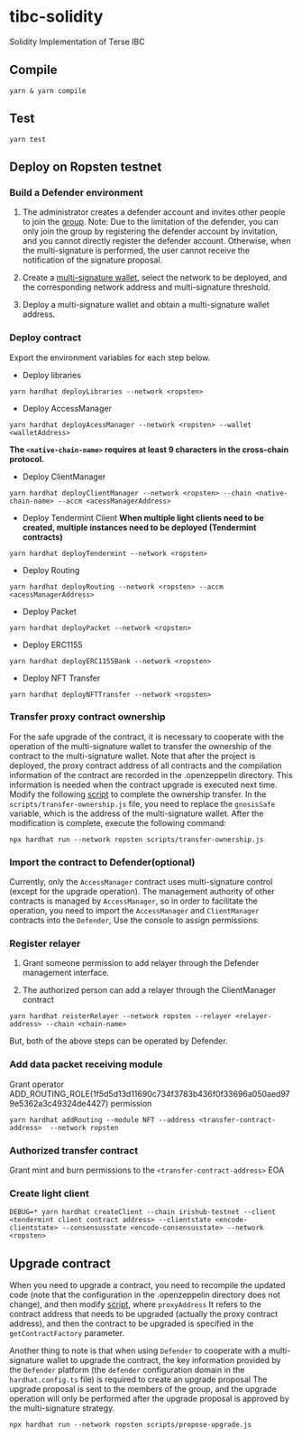# tibc-solidity

Solidity Implementation of Terse IBC

## Compile

```shell
yarn & yarn compile
```

## Test

```shell
yarn test
```

## Deploy on Ropsten testnet

### Build a Defender environment

1. The administrator creates a defender account and invites other people to join the [group](#https://defender.openzeppelin.com/#/collaborators). Note: Due to the limitation of the defender, you can only join the group by registering the defender account by invitation, and you cannot directly register the defender account. Otherwise, when the multi-signature is performed, the user cannot receive the notification of the signature proposal.

2. Create a [multi-signature wallet](#https://defender.openzeppelin.com/#/admin/addSafe), select the network to be deployed, and the corresponding network address and multi-signature threshold.

3. Deploy a multi-signature wallet and obtain a multi-signature wallet address.

### Deploy contract

Export the environment variables for each step below.

* Deploy libraries

```shell
yarn hardhat deployLibraries --network <ropsten>
```

* Deploy AccessManager

```shell
yarn hardhat deployAcessManager --network <ropsten> --wallet <walletAddress>
```

**The `<native-chain-name>` requires at least 9 characters in the cross-chain protocol.**

* Deploy ClientManager

```shell
yarn hardhat deployClientManager --network <ropsten> --chain <native-chain-name> --accm <acessManagerAddress>
```

* Deploy Tendermint Client
**When multiple light clients need to be created, multiple instances need to be deployed (Tendermint contracts)**

```shell
yarn hardhat deployTendermint --network <ropsten>
```

* Deploy Routing

```shell
yarn hardhat deployRouting --network <ropsten> --accm <acessManagerAddress>
```

* Deploy Packet

```shell
yarn hardhat deployPacket --network <ropsten>
```

* Deploy ERC1155

```shell
yarn hardhat deployERC1155Bank --network <ropsten>
```

* Deploy NFT Transfer

```shell
yarn hardhat deployNFTTransfer --network <ropsten>
```

### Transfer proxy contract ownership

For the safe upgrade of the contract, it is necessary to cooperate with the operation of the multi-signature wallet to transfer the ownership of the contract to the multi-signature wallet. Note that after the project is deployed, the proxy contract address of all contracts and the compilation information of the contract are recorded in the .openzeppelin directory. This information is needed when the contract upgrade is executed next time. Modify the following [script](#./script/transfer-ownership.js) to complete the ownership transfer. In the `scripts/transfer-ownership.js` file, you need to replace the `gnosisSafe` variable, which is the address of the multi-signature wallet. After the modification is complete, execute the following command:

```shell
npx hardhat run --network ropsten scripts/transfer-ownership.js
```

### Import the contract to Defender(optional)

Currently, only the `AccessManager` contract uses multi-signature control (except for the upgrade operation). The management authority of other contracts is managed by `AccessManager`, so in order to facilitate the operation, you need to import the `AccessManager` and `ClientManager` contracts into the `Defender`, Use the console to assign permissions.

### Register relayer

1. Grant someone permission to add relayer through the Defender management interface.

2. The authorized person can add a relayer through the ClientManager contract

```shell
yarn hardhat reisterRelayer --network ropsten --relayer <relayer-address> --chain <chain-name>
```

But, both of the above steps can be operated by Defender.

### Add data packet receiving module

Grant operator ADD_ROUTING_ROLE(1f5d5d13d11690c734f3783b436f0f33696a050aed979e5362a3c49324de4427) permission

```shell
yarn hardhat addRouting --module NFT --address <transfer-contract-address>  --network ropsten
```

### Authorized transfer contract

Grant mint and burn permissions to the `<transfer-contract-address>`  EOA

### Create light client

```shell
DEBUG=* yarn hardhat createClient --chain irishub-testnet --client <tendermint client contract address> --clientstate <encode-clientstate> --consensusstate <encode-consensusstate> --network <ropsten>
```

## Upgrade contract

When you need to upgrade a contract, you need to recompile the updated code (note that the configuration in the .openzeppelin directory does not change), and then modify [script](#./script/propose-upgrade.js), where `proxyAddress` It refers to the contract address that needs to be upgraded (actually the proxy contract address), and then the contract to be upgraded is specified in the `getContractFactory` parameter.

Another thing to note is that when using `Defender` to cooperate with a multi-signature wallet to upgrade the contract, the key information provided by the `Defender` platform (the `defender` configuration domain in the `hardhat.config.ts` file) is required to create an upgrade proposal The upgrade proposal is sent to the members of the group, and the upgrade operation will only be performed after the upgrade proposal is approved by the multi-signature strategy.

```shell
npx hardhat run --network ropsten scripts/propose-upgrade.js
```
